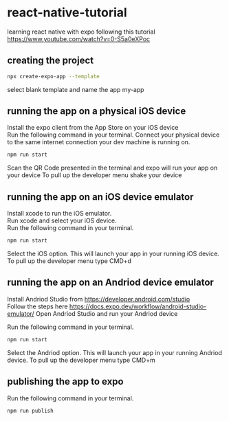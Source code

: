 # react-native-tutorial

learning react native with expo following this tutorial
<https://www.youtube.com/watch?v=0-S5a0eXPoc>

## creating the project

```bash
npx create-expo-app --template
```

select blank template and name the app my-app

## running the app on a physical iOS device

Install the expo client from the App Store on your iOS device  
Run the following command in your terminal.
Connect your physical device to the same internet connection your dev machine is running on.

```bash
npm run start
```

Scan the QR Code presented in the terminal and expo will run your app on your device
To pull up the developer menu shake your device

## running the app on an iOS device emulator

Install xcode to run the iOS emulator.  
Run xcode and select your iOS device.  
Run the following command in your terminal.

```bash
npm run start
```

Select the iOS option. This will launch your app in your running iOS device.  
To pull up the developer menu type CMD+d

## running the app on an Andriod device emulator

Install Andriod Studio from <https://developer.android.com/studio>  
Follow the steps here <https://docs.expo.dev/workflow/android-studio-emulator/>
Open Andriod Studio and run your Andriod device

Run the following command in your terminal.

```bash
npm run start
```

Select the Andriod option. This will launch your app in your running Andriod device.
To pull up the developer menu type CMD+m

## publishing the app to expo

Run the following command in your terminal.

```bash
npm run publish
```
